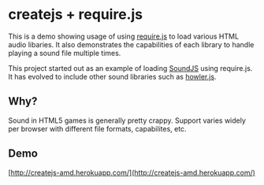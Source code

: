createjs + require.js
======================

This is a demo showing usage of using [require.js](http://requirejs.org/) to load various
HTML audio libaries. It also demonstrates the capabilities of each library to handle 
playing a sound file multiple times. 

This project started out as an example of loading [SoundJS](https://github.com/CreateJS/SoundJS) using require.js. It has
evolved to include other sound libraries such as [howler.js](https://github.com/goldfire/howler.js/).

Why? 
----

Sound in HTML5 games is generally pretty crappy. Support varies widely per browser
with different file formats, capabilites, etc. 

Demo
----

[http://createjs-amd.herokuapp.com/](http://createjs-amd.herokuapp.com/)
